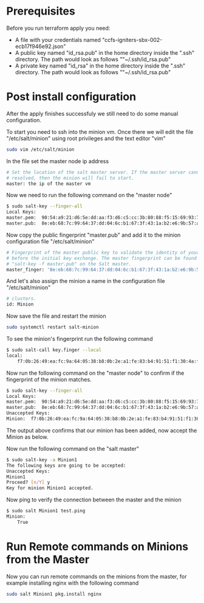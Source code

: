 # Prerequisites
Before you run terraform apply you need:
- A file with your credentials named "ccfs-igniters-sbx-002-ecb17f946e92.json"
- A public key named "id_rsa.pub" in the home directory inside the ".ssh" directory. The path would look as follows ""~/.ssh/id_rsa.pub"
- A private key named "id_rsa" in the home directory inside the ".ssh" directory. The path would look as follows ""~/.ssh/id_rsa.pub"

# Post install configuration
After the apply finishes successfuly we still need to do some manual configuration.

To start you need to ssh into the minion vm. Once there we will edit the file "/etc/salt/minion" using root privileges and the text editor "vim"
``` bash
sudo vim /etc/salt/minion
```

In the file set the master node ip address
``` bash
# Set the location of the salt master server. If the master server cannot be 
# resolved, then the minion will fail to start. 
master: the ip of the master vm
```

Now we need to run the following command on the "master node"
``` bash
$ sudo salt-key --finger-all
Local Keys:
master.pem:  90:54:a9:21:d6:5e:dd:aa:f3:d6:c5:cc:3b:80:88:f5:15:69:93:79:d5:bb:9a:d2:26:fd:3a:38:26:f1:a6:c2
master.pub:  8e:eb:68:7c:99:64:37:dd:04:6c:b1:67:3f:43:1a:b2:e6:9b:57:a3:24:fd:5a:72:ce:2d:0e:26:79:b0:f7:b7
```

Now copy the public fingerprint "master.pub" and add it to the minion configuration file "/etc/salt/minion"

``` bash
# Fingerprint of the master public key to validate the identity of your Salt master 
# before the initial key exchange. The master fingerprint can be found by running 
# "salt-key -f master.pub" on the Salt master. 
master_finger: '8e:eb:68:7c:99:64:37:dd:04:6c:b1:67:3f:43:1a:b2:e6:9b:57:a3:24:fd:5a:72:ce:2d:0e:26:79:b0:f7:b7'
```

And let's also assign the minion a name in the configuration file "/etc/salt/minion"
``` bash
# clusters. 
id: Minion
```

Now save the file and restart the minion
``` bash
sudo systemctl restart salt-minion
```

To see the minion's fingerprint run the following command
``` bash
$ sudo salt-call key.finger --local 
local:
    f7:0b:26:49:ea:fc:9a:64:05:38:b8:0b:2e:a1:fe:83:b4:91:51:f1:30:4a:f5:f2:4a:7e:8d:bd:ca:f7:d2:ab
```

Now run the following command on the "master node" to confirm if the fingerprint of the minion matches.
``` bash
$ sudo salt-key --finger-all                              
Local Keys:
master.pem:  90:54:a9:21:d6:5e:dd:aa:f3:d6:c5:cc:3b:80:88:f5:15:69:93:79:d5:bb:9a:d2:26:fd:3a:38:26:f1:a6:c2
master.pub:  8e:eb:68:7c:99:64:37:dd:04:6c:b1:67:3f:43:1a:b2:e6:9b:57:a3:24:fd:5a:72:ce:2d:0e:26:79:b0:f7:b7
Unaccepted Keys:
Minion:  f7:0b:26:49:ea:fc:9a:64:05:38:b8:0b:2e:a1:fe:83:b4:91:51:f1:30:4a:f5:f2:4a:7e:8d:bd:ca:f7:d2:ab
```
The output above confirms that our minion has been added, now accept the Minion as below.

Now run the following command on the "salt master"
``` bash
$ sudo salt-key -a Minion1
The following keys are going to be accepted:
Unaccepted Keys:
Minion1
Proceed? [n/Y] y
Key for minion Minion1 accepted.
```

Now ping to verify the connection between the master and the minion
``` bash
$ sudo salt Minion1 test.ping 
Minion:
    True
```


# Run Remote commands on Minions from the Master
Now you can run remote commands on the minions from the master, for example installing nginx with the following command
``` bash
sudo salt Minion1 pkg.install nginx
```